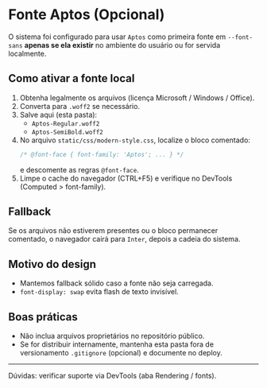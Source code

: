 # Fonte Aptos (Opcional)

O sistema foi configurado para usar `Aptos` como primeira fonte em `--font-sans` **apenas se ela existir** no ambiente do usuário ou for servida localmente.

## Como ativar a fonte local
1. Obtenha legalmente os arquivos (licença Microsoft / Windows / Office).
2. Converta para `.woff2` se necessário.
3. Salve aqui (esta pasta):
   - `Aptos-Regular.woff2`
   - `Aptos-SemiBold.woff2`
4. No arquivo `static/css/modern-style.css`, localize o bloco comentado:
   ```css
   /* @font-face { font-family: 'Aptos'; ... } */
   ```
   e descomente as regras `@font-face`.
5. Limpe o cache do navegador (CTRL+F5) e verifique no DevTools (Computed > font-family).

## Fallback
Se os arquivos não estiverem presentes ou o bloco permanecer comentado, o navegador cairá para `Inter`, depois a cadeia do sistema.

## Motivo do design
- Mantemos fallback sólido caso a fonte não seja carregada.
- `font-display: swap` evita flash de texto invisível.

## Boas práticas
- Não inclua arquivos proprietários no repositório público.
- Se for distribuir internamente, mantenha esta pasta fora de versionamento `.gitignore` (opcional) e documente no deploy.

---
Dúvidas: verificar suporte via DevTools (aba Rendering / fonts).